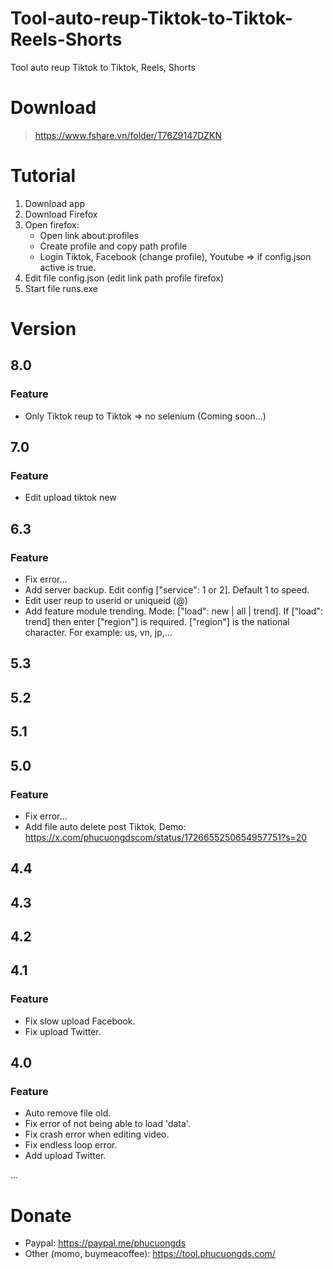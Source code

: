 <h1>Tool-auto-reup-Tiktok-to-Tiktok-Reels-Shorts</h1>
Tool auto reup Tiktok to Tiktok, Reels, Shorts

# Download
  > https://www.fshare.vn/folder/T76Z9147DZKN
  
# Tutorial
  1. Download app
  2. Download Firefox
  3. Open firefox:
     - Open link about:profiles
     - Create profile and copy path profile
     - Login Tiktok, Facebook (change profile), Youtube => if config.json active is true.
  4. Edit file config.json (edit link path profile firefox)
  5. Start file runs.exe

# Version
## 8.0
### Feature
- Only Tiktok reup to Tiktok => no selenium (Coming soon...)
## 7.0
### Feature
- Edit upload tiktok new
## 6.3
### Feature
- Fix error...
- Add server backup. Edit config ["service": 1 or 2]. Default 1 to speed.
- Edit user reup to userid or uniqueid (@)
- Add feature module trending. Mode: ["load": new | all | trend]. If ["load": trend] then enter ["region"] is required. ["region"] is the national character. For example: us, vn, jp,...
## 5.3
## 5.2
## 5.1
## 5.0
### Feature
- Fix error...
- Add file auto delete post Tiktok. Demo: https://x.com/phucuongdscom/status/1726655250654957751?s=20
## 4.4
## 4.3
## 4.2
## 4.1
### Feature
- Fix slow upload Facebook.
- Fix upload Twitter.
## 4.0
### Feature
- Auto remove file old.
- Fix error of not being able to load 'data'.
- Fix crash error when editing video.
- Fix endless loop error.
- Add upload Twitter.

...

# Donate
- Paypal: https://paypal.me/phucuongds
- Other (momo, buymeacoffee): https://tool.phucuongds.com/

